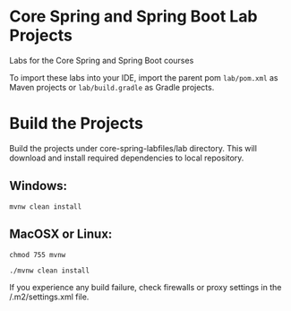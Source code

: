 # Core Spring and Spring Boot Lab Projects

Labs for the Core Spring and Spring Boot courses

To import these labs into your IDE, import the parent pom `lab/pom.xml` as Maven projects or `lab/build.gradle` as Gradle projects.


# Build the Projects
Build the projects under core-spring-labfiles/lab directory. This will download and install required dependencies to local repository.

## Windows:
```
mvnw clean install
```

## MacOSX or Linux:
``` 
chmod 755 mvnw
```
```
./mvnw clean install
```

If you experience any build failure, check firewalls or proxy settings in the <Home-Directory>/.m2/settings.xml file.
